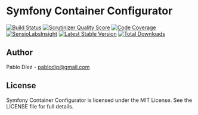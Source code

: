 # Symfony Container Configurator


[![Build Status](https://travis-ci.org/pablodip/symfony-container-configurator.png?branch=master)](https://travis-ci.org/pablodip/symfony-container-configurator) [![Scrutinizer Quality Score](https://scrutinizer-ci.com/g/pablodip/symfony-container-configurator/badges/quality-score.png?s=1ee480491644c07812b5206cf07d33a5035d0118)](https://scrutinizer-ci.com/g/pablodip/symfony-container-configurator/) [![Code Coverage](https://scrutinizer-ci.com/g/pablodip/symfony-container-configurator/badges/coverage.png?s=284be0616a9ba0439ee1123bcaf5fb3f6bfb0e50)](https://scrutinizer-ci.com/g/pablodip/symfony-container-configurator/) [![SensioLabsInsight](https://insight.sensiolabs.com/projects/9e710230-b088-4904-baef-5f5e2d62e681/mini.png)](https://insight.sensiolabs.com/projects/9e710230-b088-4904-baef-5f5e2d62e681) [![Latest Stable Version](https://poser.pugx.org/pagerfanta/pagerfanta/v/stable.png)](https://packagist.org/packages/pagerfanta/pagerfanta) [![Total Downloads](https://poser.pugx.org/pagerfanta/pagerfanta/downloads.png)](https://packagist.org/packages/pagerfanta/pagerfanta)


## Author

Pablo Díez - <pablodip@gmail.com>

## License

Symfony Container Configurator is licensed under the MIT License. See the LICENSE file for full details.

